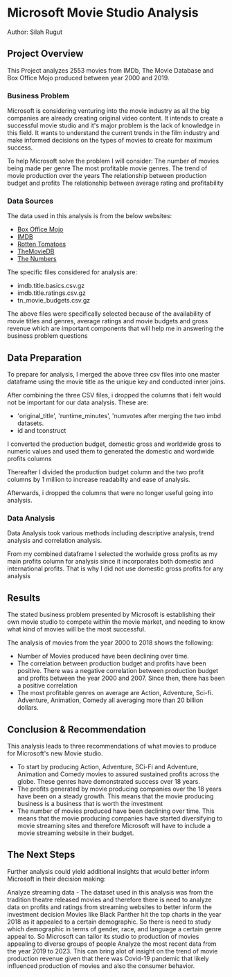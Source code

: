 # Microsoft Movie Studio Analysis
Author: Silah Rugut

## Project Overview
This Project analyzes 2553 movies from IMDb, The Movie Database and Box Office Mojo produced between year 2000 and 2019.

### Business Problem
Microsoft is considering venturing into the movie industry as all the big companies are already creating original video content. It intends to create a successful movie studio and it's major problem is the lack of knowledge in this field. It wants to understand the current trends in the film industry and make informed decisions on the types of movies to create for maximum success.

To help Microsoft solve the problem I will consider:
  The number of movies being made per genre
  The most profitable movie genres.
  The trend of movie production over the years
  The relationship between production budget and profits
  The relationship between average rating and profitability

### Data Sources

The data used in this analysis is from the below websites:

* [Box Office Mojo](https://www.boxofficemojo.com/)
* [IMDB](https://www.imdb.com/)
* [Rotten Tomatoes](https://www.rottentomatoes.com/)
* [TheMovieDB](https://www.themoviedb.org/)
* [The Numbers](https://www.the-numbers.com/)

The specific files considered for analysis are: 

* imdb.title.basics.csv.gz
* imdb.title.ratings.csv.gz
* tn_movie_budgets.csv.gz

The above files were specifically selected because of the availability of movie titles and genres, average ratings and movie budgets and gross revenue which are important components that will help me in answering the business problem questions

## Data Preparation
To prepare for analysis, I merged the above three csv files into one master dataframe using the movie title as the unique key and conducted inner joins.

After combining the three CSV files, i dropped the columns that i felt would not be important for our data analysis. These are:
 * 'original_title', 'runtime_minutes', 'numvotes after merging the two imbd datasets.
 * id and tconstruct

I converted the production budget, domestic gross and worldwide gross to numeric values and used them to generated the domestic and wordwide profits columns

Thereafter I divided the production budget column and the two profit columns by 1 million to increase readabilty and ease of analysis.

Afterwards, i dropped the columns that were no longer useful going into analysis.


### Data Analysis

Data Analysis took various methods including descriptive analysis, trend analysis and correlation analysis.

From my combined dataframe I selected the worlwide gross profits as my main profits column for analysis since it incorporates both domestic and international profits. That is why I did not use domestic gross profits for any analysis

## Results

The stated business problem presented by Microsoft is establishing their own movie studio to compete within the movie market, and needing to know what kind of movies will be the most successful.

The analysis of movies from the year 2000 to 2018 shows the following:
 * Number of Movies produced have been declining over time.
 * The correlation between production budget and profits have been positive. There was a negative correlation between production budget and profits between the year 2000 and 2007. Since then, there has been a positive correlation
 * The most profitable genres on average are Action, Adventure, Sci-fi. Adventure, Animation, Comedy all averaging more than 20 billion dollars.
 
## Conclusion & Recommendation

This analysis leads to three recommendations of what movies to produce for Microsoft's new Movie studio.

 * To start by producing Action, Adventure, SCi-Fi and Adventure, Animation and Comedy movies to assured sustained profits across the globe. These genres have demonstrated success over 18 years.
 * The profits generated by movie producing companies over the 18 years have been on a steady growth. This means that the movie producing business is a business that is worth the investment
 * The number of movies produced have been declining over time. This means that the movie producing companies have started diversifying to movie streaming sites and therefore Microsoft will have to include a movie streaming website in their budget.

## The Next Steps

Further analysis could yield additional insights that would better inform Microsoft in their decision making:

Analyze streaming data - The dataset used in this analysis was from the tradition theatre released movies and therefore there is need to analyze data on profits and ratings from streaming websites to better inform the investment decision
Movies like Black Panther hit the top charts in the year 2018 as it appealed to a certain demographic. So there is need to study which demographic in terms of gender, race, and language a certain genre appeal to. So Microsoft can tailor its studio to production of movies appealing to diverse groups of people
Analyze the most recent data from the year 2019 to 2023. This can bring alot of insight on the trend of movie production revenue given that there was Covid-19 pandemic that likely influenced production of movies and also the consumer behavior.

